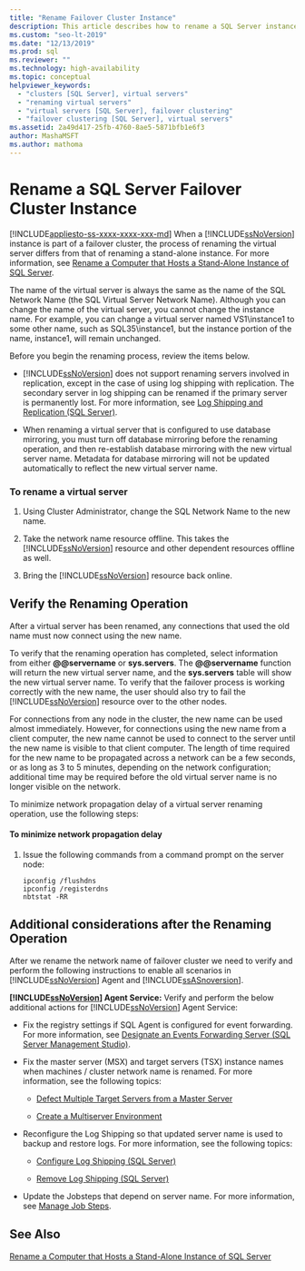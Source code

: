 ```yaml
---
title: "Rename Failover Cluster Instance"
description: This article describes how to rename a SQL Server instance that is part of a failover cluster, which differs from renaming a stand-alone instance.
ms.custom: "seo-lt-2019"
ms.date: "12/13/2019"
ms.prod: sql
ms.reviewer: ""
ms.technology: high-availability
ms.topic: conceptual
helpviewer_keywords: 
  - "clusters [SQL Server], virtual servers"
  - "renaming virtual servers"
  - "virtual servers [SQL Server], failover clustering"
  - "failover clustering [SQL Server], virtual servers"
ms.assetid: 2a49d417-25fb-4760-8ae5-5871bfb1e6f3
author: MashaMSFT
ms.author: mathoma
---
```

# Rename a SQL Server Failover Cluster Instance
[!INCLUDE[appliesto-ss-xxxx-xxxx-xxx-md](../../../includes/appliesto-ss-xxxx-xxxx-xxx-md.md)]
  When a [!INCLUDE[ssNoVersion](../../../includes/ssnoversion-md.md)] instance is part of a failover cluster, the process of renaming the virtual server differs from that of renaming a stand-alone instance. For more information, see [Rename a Computer that Hosts a Stand-Alone Instance of SQL Server](../../../database-engine/install-windows/rename-a-computer-that-hosts-a-stand-alone-instance-of-sql-server.md).  
  
 The name of the virtual server is always the same as the name of the SQL Network Name (the SQL Virtual Server Network Name). Although you can change the name of the virtual server, you cannot change the instance name. For example, you can change a virtual server named VS1\instance1 to some other name, such as SQL35\instance1, but the instance portion of the name, instance1, will remain unchanged.  
  
 Before you begin the renaming process, review the items below.  
  
-   [!INCLUDE[ssNoVersion](../../../includes/ssnoversion-md.md)] does not support renaming servers involved in replication, except in the case of using log shipping with replication. The secondary server in log shipping can be renamed if the primary server is permanently lost. For more information, see [Log Shipping and Replication &#40;SQL Server&#41;](../../../database-engine/log-shipping/log-shipping-and-replication-sql-server.md).  
  
-   When renaming a virtual server that is configured to use database mirroring, you must turn off database mirroring before the renaming operation, and then re-establish database mirroring with the new virtual server name. Metadata for database mirroring will not be updated automatically to reflect the new virtual server name.  
  
### To rename a virtual server  
  
1.  Using Cluster Administrator, change the SQL Network Name to the new name.  
  
2.  Take the network name resource offline. This takes the [!INCLUDE[ssNoVersion](../../../includes/ssnoversion-md.md)] resource and other dependent resources offline as well.  
  
3.  Bring the [!INCLUDE[ssNoVersion](../../../includes/ssnoversion-md.md)] resource back online.  
  
## Verify the Renaming Operation  
 After a virtual server has been renamed, any connections that used the old name must now connect using the new name.  
  
 To verify that the renaming operation has completed, select information from either **@@servername** or **sys.servers**. The **@@servername** function will return the new virtual server name, and the **sys.servers** table will show the new virtual server name. To verify that the failover process is working correctly with the new name, the user should also try to fail the [!INCLUDE[ssNoVersion](../../../includes/ssnoversion-md.md)] resource over to the other nodes.  
  
 For connections from any node in the cluster, the new name can be used almost immediately. However, for connections using the new name from a client computer, the new name cannot be used to connect to the server until the new name is visible to that client computer. The length of time required for the new name to be propagated across a network can be a few seconds, or as long as 3 to 5 minutes, depending on the network configuration; additional time may be required before the old virtual server name is no longer visible on the network.  
  
 To minimize network propagation delay of a virtual server renaming operation, use the following steps:  
  
#### To minimize network propagation delay  
  
1.  Issue the following commands from a command prompt on the server node:  
  
    ```  
    ipconfig /flushdns  
    ipconfig /registerdns  
    nbtstat -RR  
    ```  
  
## Additional considerations after the Renaming Operation  
 After we rename the network name of failover cluster we need to verify and perform the following instructions to enable all scenarios in [!INCLUDE[ssNoVersion](../../../includes/ssnoversion-md.md)] Agent and [!INCLUDE[ssASnoversion](../../../includes/ssasnoversion-md.md)].  
  
 **[!INCLUDE[ssNoVersion](../../../includes/ssnoversion-md.md)] Agent Service:** Verify and perform the below additional actions for [!INCLUDE[ssNoVersion](../../../includes/ssnoversion-md.md)] Agent Service:  
  
-   Fix the registry settings if SQL Agent is configured for event forwarding. For more information, see [Designate an Events Forwarding Server &#40;SQL Server Management Studio&#41;](https://msdn.microsoft.com/library/81dfcbe4-3000-4e77-99de-bf85fef63a12).  
  
-   Fix the master server (MSX) and target servers (TSX) instance names when machines / cluster network name is renamed. For more information, see the following topics:  
  
    -   [Defect Multiple Target Servers from a Master Server](../../../ssms/agent/defect-multiple-target-servers-from-a-master-server.md)  
  
    -   [Create a Multiserver Environment](../../../ssms/agent/create-a-multiserver-environment.md)  
  
-   Reconfigure the Log Shipping so that updated server name is used to backup and restore logs. For more information, see the following topics:  
  
    -   [Configure Log Shipping &#40;SQL Server&#41;](../../../database-engine/log-shipping/configure-log-shipping-sql-server.md)  
  
    -   [Remove Log Shipping &#40;SQL Server&#41;](../../../database-engine/log-shipping/remove-log-shipping-sql-server.md)  
  
-   Update the Jobsteps that depend on server name. For more information, see [Manage Job Steps](../../../ssms/agent/manage-job-steps.md).  
  
## See Also  
 [Rename a Computer that Hosts a Stand-Alone Instance of SQL Server](../../../database-engine/install-windows/rename-a-computer-that-hosts-a-stand-alone-instance-of-sql-server.md)  
  
  

